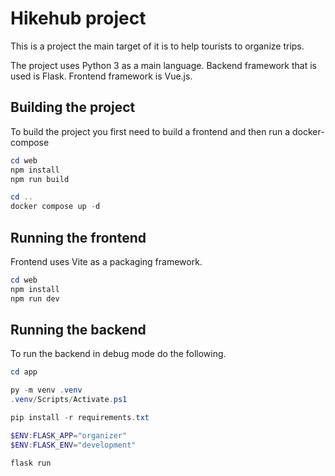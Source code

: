 # Hikehub project

This is a project the main target of it is to help tourists to organize trips.

The project uses Python 3 as a main language. Backend framework that is used is Flask. Frontend framework is Vue.js.

## Building the project

To build the project you first need to build a frontend and then run a docker-compose

```powershell
cd web
npm install
npm run build

cd ..
docker compose up -d
```

## Running the frontend

Frontend uses Vite as a packaging framework.

```powershell
cd web
npm install
npm run dev
```

## Running the backend

To run the backend in debug mode do the following.

```powershell
cd app

py -m venv .venv
.venv/Scripts/Activate.ps1

pip install -r requirements.txt

$ENV:FLASK_APP="organizer"
$ENV:FLASK_ENV="development"

flask run
```
